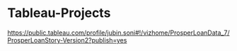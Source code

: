 # Tableau-Projects

https://public.tableau.com/profile/jubin.soni#!/vizhome/ProsperLoanData_7/ProsperLoanStory-Version2?publish=yes
